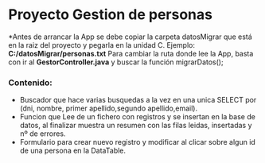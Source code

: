 # Proyecto Gestion de personas

*Antes de arrancar la App se debe copiar la carpeta datosMigrar que está en la raiz del proyecto y pegarla en la unidad C. Ejemplo: <b>C:/datosMigrar/personas.txt</b>
	Para cambiar la ruta donde lee la App, basta con ir al <b>GestorController.java</b> y buscar la función migrarDatos();

### Contenido:
* Buscador que hace varias busquedas a la vez en una unica SELECT por (dni, nombre, primer apellido,segundo apellido,email).
* Funcion que Lee de un fichero con registros y se insertan en la base de datos, al finalizar muestra un resumen con las filas leidas, insertadas y nº de errores.
* Formulario para crear nuevo registro y modificar al clicar sobre algun id de una persona en la DataTable.
